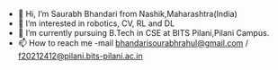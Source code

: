 - 👋 Hi, I’m Saurabh Bhandari from Nashik,Maharashtra(India)
- 👀 I’m interested in robotics, CV, RL and DL
- 🌱 I’m currently pursuing B.Tech in CSE at BITS Pilani,Pilani Campus.
- 📫 How to reach me -mail bhandarisourabhrahul@gmail.com / f20212412@pilani.bits-pilani.ac.in


<!---
SaurabhRBhandari/SaurabhRBhandari is a ✨ special ✨ repository because its `README.md` (this file) appears on your GitHub profile.
You can click the Preview link to take a look at your changes.
--->
